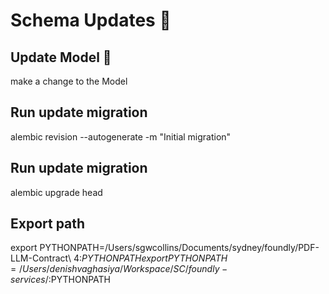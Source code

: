 
# Schema Updates 📝  

## Update Model 🚀  
make a change to the Model

## Run update migration
alembic revision --autogenerate -m "Initial migration"

## Run update migration 
alembic upgrade head

## Export path
export PYTHONPATH=/Users/sgwcollins/Documents/sydney/foundly/PDF-LLM-Contract\ 4:$PYTHONPATH
export PYTHONPATH=/Users/denishvaghasiya/Workspace/SC/foundly-services/:$PYTHONPATH
